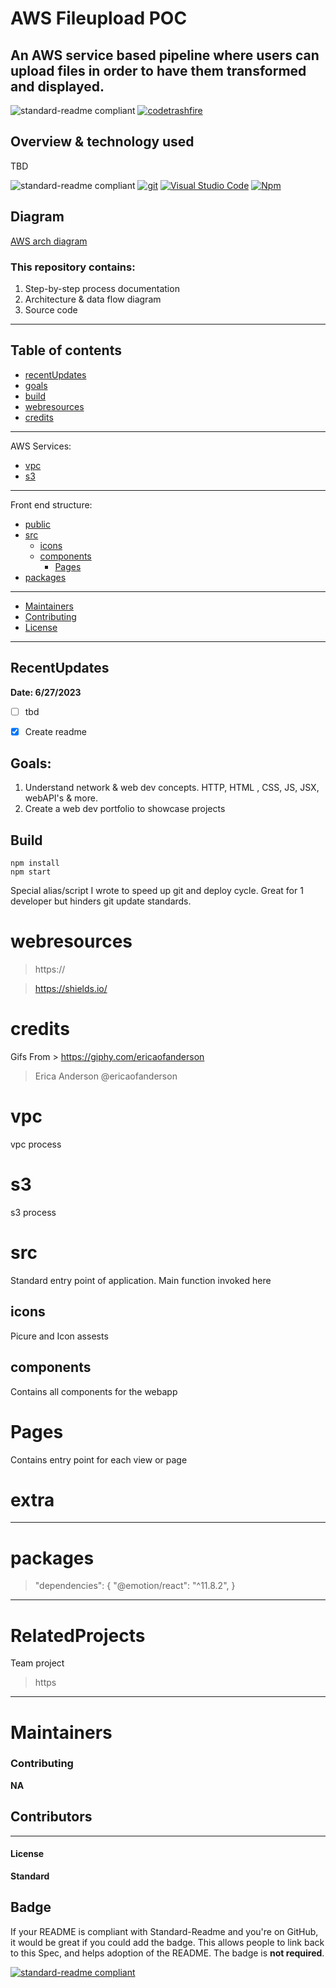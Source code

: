 <div display="flex" alignItems="center" alignSelf="center">
  <p display="flex" alignItems="center" alignSelf="center">
    <h1> AWS Fileupload POC </h1>
  </p>
</div>

## An AWS service based pipeline where users can upload files in order to have them transformed and displayed. 

![standard-readme compliant](https://img.shields.io/badge/readme%20style-standard-brightgreen.svg?style=flat-square)
[![codetrashfire](https://badgen.net/badge/icon/twitter?icon=twitter&label) ](https://twitter.com/codetrashfire)

## Overview & technology used 
TBD

![standard-readme compliant](https://img.shields.io/badge/-ReactJs-61DAFB?logo=react&logoColor=white&style=for-the-badge)
[![git](https://badgen.net/badge/icon/git?icon=git&label)](https://git-scm.com)
[![Visual Studio Code](https://img.shields.io/badge/--007ACC?logo=visual%20studio%20code&logoColor=ffffff)](https://code.visualstudio.com/)
[![Npm](https://badgen.net/badge/icon/npm?icon=npm&label)](https://https://npmjs.com/)

## Diagram

[AWS arch diagram](https://www.figma.com/file/99qQipTeJ3qNvX9AUQ8hV8/AWS-Network-%26-Security-Diagram?type=whiteboard&node-id=0%3A1&t=HactoGydX4CXC6Ah-1)

### This repository contains:

1. Step-by-step process documentation 
2. Architecture & data flow diagram
3. Source code 

---
## Table of contents
- [recentUpdates](#recentupdates)
- [goals](#goals)
- [build](#build)
- [webresources](#webresources)
- [credits](#credits)

---
  AWS Services:
- [vpc](#vpc)
- [s3](#s3)
  
---
  Front end structure:
- [public](#public)
- [src](#src)
	- [icons](#icons)
	- [components](#components)
		- [Pages](#Pages)
- [packages](#packages)

---

- [Maintainers](#maintainers)
- [Contributing](#contributing)
- [License](#license)
---
## RecentUpdates

**Date: 6/27/2023**

- [ ] tbd
- [X] Create readme


## Goals:

1. Understand network & web dev concepts. HTTP, HTML , CSS, JS, JSX, webAPI's & more.
2. Create a web dev portfolio to showcase projects


## Build
	npm install
	npm start

Special alias/script I wrote to speed up git and deploy cycle. Great for 1 developer but hinders git update standards.


# webresources
>https://

>https://shields.io/


# credits
Gifs From > https://giphy.com/ericaofanderson
> Erica Anderson @ericaofanderson

# vpc
vpc process

# s3
s3 process

# src
Standard entry point of application. Main function invoked here
## icons
Picure and Icon assests
## components
Contains all components for the webapp
# Pages
Contains entry point for each view or page
# extra
---
# packages
>"dependencies": {
    "@emotion/react": "^11.8.2",
  }
---
# RelatedProjects
Team project 
> https

---
# Maintainers


### Contributing
**NA**


## Contributors

---

#### License
**Standard**

## Badge

If your README is compliant with Standard-Readme and you're on GitHub, it would be great if you could add the badge. This allows people to link back to this Spec, and helps adoption of the README. The badge is **not required**.

[![standard-readme compliant](https://img.shields.io/badge/readme%20style-standard-brightgreen.svg?style=flat-square)](https://github.com/RichardLitt/standard-readme)
